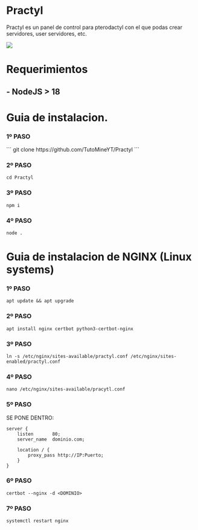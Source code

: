 # Practyl
Practyl es un panel de control para pterodactyl con el que podas crear servidores, user servidores, etc.

<img src= "https://cdn.discordapp.com/attachments/951734936539394088/1101944854432465007/image.png">

<h1>Requerimientos</h1>
<h2>- NodeJS > 18</h2>

<h1>Guia de instalacion.</h1>
<h3>1º PASO</h3>
```
git clone https://github.com/TutoMineYT/Practyl
```
<h3>2º PASO</h3>

```
cd Practyl
```

<h3>3º PASO</h3>

```
npm i
```

<h3>4º PASO</h3>

```
node .
```

<h1>Guia de instalacion de NGINX (Linux systems)</h1>
<h3>1º PASO</h3>

```
apt update && apt upgrade
```

<h3>2º PASO</h3>

```
apt install nginx certbot python3-certbot-nginx
```

<h3>3º PASO</h3>

```
ln -s /etc/nginx/sites-available/practyl.conf /etc/nginx/sites-enabled/practyl.conf
```

<h3>4º PASO</h3>

```
nano /etc/nginx/sites-available/pracytl.conf
```

<h3>5º PASO</h3>
SE PONE DENTRO:

```
server {
    listen       80;
    server_name  dominio.com;

    location / {
        proxy_pass http://IP:Puerto;
    }
}
```

<h3>6º PASO</h3>

```
certbot --nginx -d <DOMINIO>
```

<h3>7º PASO</h3>

```
systemctl restart nginx
```
